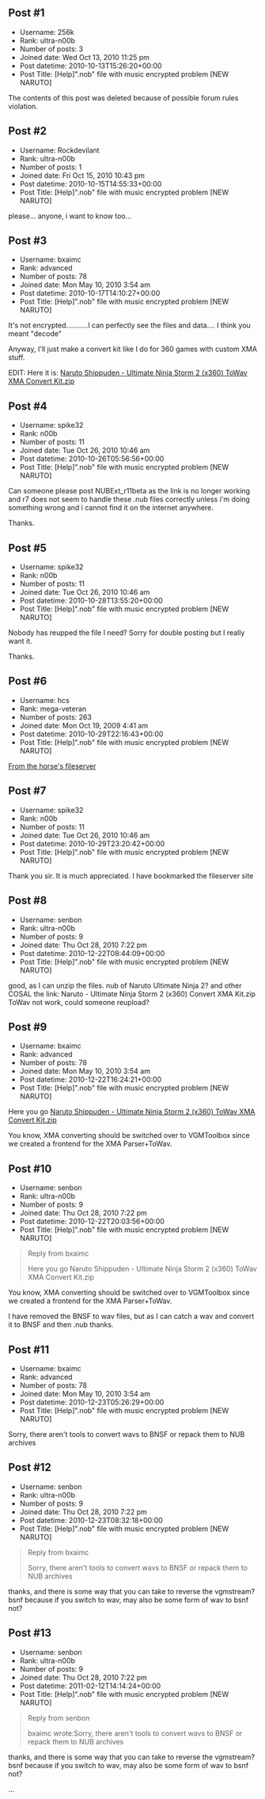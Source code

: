 ## Post #1
- Username: 256k
- Rank: ultra-n00b
- Number of posts: 3
- Joined date: Wed Oct 13, 2010 11:25 pm
- Post datetime: 2010-10-13T15:26:20+00:00
- Post Title: [Help]".nob" file with music encrypted problem [NEW NARUTO]

The contents of this post was deleted because of possible forum rules violation.
## Post #2
- Username: Rockdevilant
- Rank: ultra-n00b
- Number of posts: 1
- Joined date: Fri Oct 15, 2010 10:43 pm
- Post datetime: 2010-10-15T14:55:33+00:00
- Post Title: [Help]".nob" file with music encrypted problem [NEW NARUTO]

please... anyone, i want to know too...
## Post #3
- Username: bxaimc
- Rank: advanced
- Number of posts: 78
- Joined date: Mon May 10, 2010 3:54 am
- Post datetime: 2010-10-17T14:10:27+00:00
- Post Title: [Help]".nob" file with music encrypted problem [NEW NARUTO]

It's not encrypted...........I can perfectly see the files and data....
I think you meant "decode"

Anyway, I'll just make a convert kit like I do for 360 games with custom XMA stuff.

EDIT: Here it is:
[Naruto Shippuden - Ultimate Ninja Storm 2 (x360) ToWav XMA Convert Kit.zip](http://bxaimc.hcs64.com/Tools/Naruto%20Shippuden%20-%20Ultimate%20Ninja%20Storm%202%20%28x360%29%20ToWav%20XMA%20Convert%20Kit.zip)
## Post #4
- Username: spike32
- Rank: n00b
- Number of posts: 11
- Joined date: Tue Oct 26, 2010 10:46 am
- Post datetime: 2010-10-26T05:56:56+00:00
- Post Title: [Help]".nob" file with music encrypted problem [NEW NARUTO]

Can someone please post NUBExt_r11beta as the link is no longer working and r7 does not seem to handle these .nub files correctly unless i'm doing something wrong and i cannot find it on the internet anywhere.

Thanks.
## Post #5
- Username: spike32
- Rank: n00b
- Number of posts: 11
- Joined date: Tue Oct 26, 2010 10:46 am
- Post datetime: 2010-10-28T13:55:20+00:00
- Post Title: [Help]".nob" file with music encrypted problem [NEW NARUTO]

Nobody has reupped the file I need? Sorry for double posting but I really want it.

Thanks.
## Post #6
- Username: hcs
- Rank: mega-veteran
- Number of posts: 263
- Joined date: Mon Oct 19, 2009 4:41 am
- Post datetime: 2010-10-29T22:16:43+00:00
- Post Title: [Help]".nob" file with music encrypted problem [NEW NARUTO]

[From the horse's fileserver](http://www.hcs64.com/manakoAT/_files/tools/ripping/NUBExt_r11beta.zip)
## Post #7
- Username: spike32
- Rank: n00b
- Number of posts: 11
- Joined date: Tue Oct 26, 2010 10:46 am
- Post datetime: 2010-10-29T23:20:42+00:00
- Post Title: [Help]".nob" file with music encrypted problem [NEW NARUTO]

Thank you sir. It is much appreciated. I have bookmarked the fileserver site
## Post #8
- Username: senbon
- Rank: ultra-n00b
- Number of posts: 9
- Joined date: Thu Oct 28, 2010 7:22 pm
- Post datetime: 2010-12-22T08:44:09+00:00
- Post Title: [Help]".nob" file with music encrypted problem [NEW NARUTO]

good, as I can unzip the files. nub of Naruto Ultimate Ninja 2? and other COSAL the link: Naruto - Ultimate Ninja Storm 2 (x360) Convert XMA Kit.zip ToWav not work, could someone reupload?
## Post #9
- Username: bxaimc
- Rank: advanced
- Number of posts: 78
- Joined date: Mon May 10, 2010 3:54 am
- Post datetime: 2010-12-22T16:24:21+00:00
- Post Title: [Help]".nob" file with music encrypted problem [NEW NARUTO]

Here you go [Naruto Shippuden - Ultimate Ninja Storm 2 (x360) ToWav XMA Convert Kit.zip](http://download1323.mediafire.com/yd3wkq8eulqg/4x32is0qc0dbs95/Naruto+Shippuden+-+Ultimate+Ninja+Storm+2+%28x360%29+ToWav+XMA+Convert+Kit.zip)

You know, XMA converting should be switched over to VGMToolbox since we created a frontend for the XMA Parser+ToWav.
## Post #10
- Username: senbon
- Rank: ultra-n00b
- Number of posts: 9
- Joined date: Thu Oct 28, 2010 7:22 pm
- Post datetime: 2010-12-22T20:03:56+00:00
- Post Title: [Help]".nob" file with music encrypted problem [NEW NARUTO]

> Reply from bxaimc
>
> Here you go Naruto Shippuden - Ultimate Ninja Storm 2 (x360) ToWav XMA Convert Kit.zip

You know, XMA converting should be switched over to VGMToolbox since we created a frontend for the XMA Parser+ToWav.

I have removed the BNSF to wav files, but as I can catch a wav and convert it to BNSF and then .nub  thanks.
## Post #11
- Username: bxaimc
- Rank: advanced
- Number of posts: 78
- Joined date: Mon May 10, 2010 3:54 am
- Post datetime: 2010-12-23T05:26:29+00:00
- Post Title: [Help]".nob" file with music encrypted problem [NEW NARUTO]

Sorry, there aren't tools to convert wavs to BNSF or repack them to NUB archives
## Post #12
- Username: senbon
- Rank: ultra-n00b
- Number of posts: 9
- Joined date: Thu Oct 28, 2010 7:22 pm
- Post datetime: 2010-12-23T08:32:18+00:00
- Post Title: [Help]".nob" file with music encrypted problem [NEW NARUTO]

> Reply from bxaimc
>
> Sorry, there aren't tools to convert wavs to BNSF or repack them to NUB archives

thanks, and there is some way that you can take to reverse the vgmstream? bsnf because if you switch to wav, may also be some form of wav to bsnf not?
## Post #13
- Username: senbon
- Rank: ultra-n00b
- Number of posts: 9
- Joined date: Thu Oct 28, 2010 7:22 pm
- Post datetime: 2011-02-12T14:14:24+00:00
- Post Title: [Help]".nob" file with music encrypted problem [NEW NARUTO]

> Reply from senbon
>
> bxaimc wrote:Sorry, there aren't tools to convert wavs to BNSF or repack them to NUB archives 

thanks, and there is some way that you can take to reverse the vgmstream? bsnf because if you switch to wav, may also be some form of wav to bsnf not?

...
